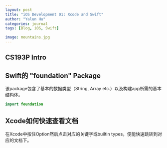 ```yaml
---
layout: post
title: "iOS Development 01: Xcode and Swift"
author: "Yalun Hu"
categories: journal
tags: [Blog, iOS, Swift]

image: mountains.jpg
--- 
```


## CS193P Intro

## Swift的 "foundation" Package
该package包含了基本的数据类型（String, Array etc.）以及构建app所需的基本结构体。
```swift
import foundation
```

## Xcode如何快速查看文档

在Xcode中按住Option然后点击对应的关键字或builtin types，便能快速跳转到对应的文档下。

